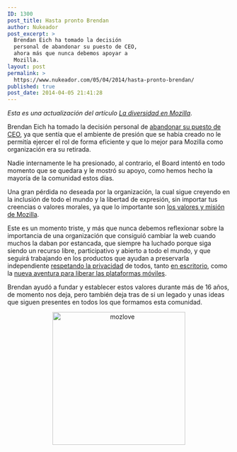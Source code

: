 ```yaml
---
ID: 1300
post_title: Hasta pronto Brendan
author: Nukeador
post_excerpt: >
  Brendan Eich ha tomado la decisión
  personal de abandonar su puesto de CEO,
  ahora más que nunca debemos apoyar a
  Mozilla.
layout: post
permalink: >
  https://www.nukeador.com/05/04/2014/hasta-pronto-brendan/
published: true
post_date: 2014-04-05 21:41:28
---
```

<em>Esta es una actualización del artículo <a title="La diversidad en Mozilla" href="http://www.nukeador.com/30/03/2014/la-diversidad-en-mozilla/">La diversidad en Mozilla</a></em>.

Brendan Eich ha tomado la decisión personal de <a href="https://blog.mozilla.org/press-latam/2014/04/03/brendan-eich-se-desvincula-de-su-cargo-como-ceo-de-mozilla/">abandonar su puesto de CEO</a>, ya que sentía que el ambiente de presión que se había creado no le permitía ejercer el rol de forma eficiente y que lo mejor para Mozilla como organización era su retirada.

Nadie internamente le ha presionado, al contrario, el Board intentó en todo momento que se quedara y le mostró su apoyo, como hemos hecho la mayoría de la comunidad estos días.

Una gran pérdida no deseada por la organización, la cual sigue creyendo en la inclusión de todo el mundo y la libertad de expresión, sin importar tus creencias o valores morales, ya que lo importante son <a href="http://www.mozilla.org/es-ES/about/manifesto/">los valores y misión de Mozilla</a>.

Este es un momento triste, y más que nunca debemos reflexionar sobre la importancia de una organización que consiguió cambiar la web cuando muchos la daban por estancada, que siempre ha luchado porque siga siendo un recurso libre, participativo y abierto a todo el mundo, y que seguirá trabajando en los productos que ayudan a preservarla independiente <a title="Pon tu privacidad navegando a salvo" href="http://www.nukeador.com/02/10/2013/pon-tu-privacidad-a-navegando-a-salvo/">respetando la privacidad</a> de todos, tanto <a title="¿Da igual el navegador que uses?" href="http://www.nukeador.com/16/05/2013/da-igual-el-navegador-que-uses/">en escritorio</a>, como la <a title="Por qué Firefox OS no es sólo algo bueno, sino necesario" href="http://www.nukeador.com/07/11/2013/por-que-firefox-os-no-es-solo-algo-bueno-sino-necesario/">nueva aventura para liberar las plataformas móviles</a>.

Brendan ayudó a fundar y establecer estos valores durante más de 16 años, de momento nos deja, pero también deja tras de si un legado y unas ideas que siguen presentes en todos los que formamos esta comunidad.
<p style="text-align: center;"><img class="aligncenter" alt="mozlove" src="http://www.nukeador.com/wp-content/uploads/2014/03/mozlove-300x300.png" width="300" height="300" /></p>